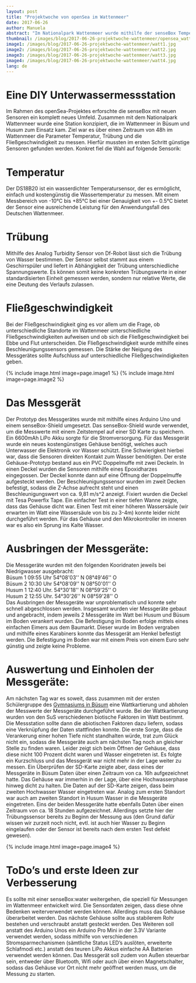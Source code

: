 ```yaml
---
layout: post
title: "Projektwoche von openSea im Wattenmeer"
date: 2017-06-26
author: Manuela
abstract: "Im Nationalpark Wattenmeer wurde mithilfe der senseBox Temperatur, Trübung und Fließgeschwindigkeit gemessen - und entdeckte somit neues Terrain."
thumbnail: /images/blog/2017-06-26-projektwoche-wattenmeer/opensea_wattenmeer.jpg
image1: /images/blog/2017-06-26-projektwoche-wattenmeer/watt1.jpg
image2: /images/blog/2017-06-26-projektwoche-wattenmeer/watt2.jpg
image3: /images/blog/2017-06-26-projektwoche-wattenmeer/watt3.jpg
image4: /images/blog/2017-06-26-projektwoche-wattenmeer/watt4.jpg
lang: de
---
```

Eine DIY Unterwassermessstation
============
Im Rahmen des openSea-Projektes erforschte die senseBox mit neuen Sensoren ein komplett neues Umfeld. 
Zusammen mit dem Nationalpark Wattenmeer wurde eine Station konzipiert, die im Wattenmeer in Büsum und Husum zum Einsatz kam. Ziel war es über einen Zeitraum von 48h im Wattenmeer die Parameter Temperatur, Trübung und die Fließgeschwindigkeit zu messen. Hierfür mussten im ersten Schritt günstige Sensoren gefunden werden. Konkret fiel die Wahl auf folgende Sensorik:

Temperatur
============
Der DS18B20 ist ein wasserdichter Temperatursensor, der es ermöglicht, einfach und kostengünstig die Wassertemperatur zu messen. Mit einem Messbereich von -10°C bis +85°C bei einer Genauigkeit von +- 0.5°C bietet der Sensor eine ausreichende Leistung für den Anwendungsfall des Deutschen Wattenmeer.

Trübung
============
Mithilfe des Analog Turbidity Sensor von Df-Robot lässt sich die Trübung von Wasser bestimmen. Der Sensor selbst stammt aus einem Geschirrspüler und liefert in Abhängigkeit der Trübung unterschiedliche Spannungswerte. Es können somit keine konkreten Trübungswerte in einer standardisierten Einheit gemessen werden, sondern nur relative Werte, die eine Deutung des Verlaufs zulassen.

Fließgeschwindigkeit
============
Bei der Fließgeschwindigkeit ging es vor allem um die Frage, ob unterschiedliche Standorte im Wattenmeer unterschiedliche Fließgeschwindigkeiten aufweisen und ob sich die Fließgeschwindigkeit bei Ebbe und Flut unterscheiden. Die Fließgeschwindigkeit wurde mithilfe eines Beschleunigungssensors gemessen. Die Stärke der Neigung des Messgerätes sollte Aufschluss auf unterschiedliche Fließgeschwindigkeiten geben. 

{% include image.html image=page.image1 %}
{% include image.html image=page.image2 %}


Das Messgerät
============
Der Prototyp des Messgerätes wurde mit mithilfe eines Arduino Uno und einem senseBox-Shield umgesetzt. Das senseBox-Shield wurde verwendet, um die Messwerte mit einem Zeitstempel auf einer SD Karte zu speichern. Ein 6600mAh LiPo Akku sorgte für die Stromversorgung. 
Für das Messgerät wurde ein neues kostengünstiges Gehäuse benötigt, welches auch Unterwasser die Elektronik vor Wasser schützt. Eine Schwierigkeit hierbei war, dass die Sensoren direkten Kontakt zum Wasser benötigten. Der erste Gehäuse-Prototyp bestand aus ein PVC Doppelmuffe mit zwei Deckeln. In einen Deckel wurden die Sensoren mithilfe eines Epoxidharzes eingegossen. Der Deckel konnte dann auf eine Öffnung der Doppelmuffe aufgesteckt werden. Der Beschleunigungssensor wurden im zweit Decken befestigt, sodass die Z-Achse aufrecht steht und einen Beschleunigungswert von ca. 9,81 m/s^2 anzeigt. Fixiert wurden die Deckel mit Tesa Powerfix Tape. Ein einfacher Test in einer tiefen Wanne zeigte, dass das Gehäuse dicht war. Einen Test mit einer höheren Wassersäule (wir erwarten im Watt eine Wassersäule von bis zu 3-4m) konnte leider nicht durchgeführt werden. Für das Gehäuse und den Mikrokontroller im inneren war es also ein Sprung ins Kalte Wasser.

Ausbringen der Messgeräte:
============
Die Messgeräte wurden mit den folgenden Kooridnaten jeweils bei Niedrigwasser ausgebracht:<br>
Büsum 1 09:55 Uhr 54°08'03'' N 08°49'46'' O<br>
Büsum 2 10:30 Uhr 54°08'09'' N 08°50'01'' O<br>
Husum 1 12:40 Uhr. 54°30'18'' N 08°59'25'' O<br>
Husum 2 12:55 Uhr. 54°30'26'' N 08°59'28'' O<br>
Das Ausbringen der Messgeräte war unproblematisch und konnte sehr schnell abgeschlossen werden.
Insgesamt wurden vier Messgeräte gebaut und angebracht, indem jeweils 2 Messgeräte im Watt bei Husum und Büsum im Boden verankert wurden. 
Die Befestigung im Boden erfolge mittels eines einfachen Eimers aus dem Baumarkt. Dieser wurde im Boden vergraben und mithilfe eines Karabiners konnte das Messgerät am Henkel befestigt werden. Die Befestigung im Boden war mit einem Preis von einem Euro sehr günstig und zeigte keine Probleme. 

Auswertung und Einholen der Messgeräte:
============
Am nächsten Tag war es soweit, dass zusammen mit der ersten Schülergruppe des <a href="http://www.gymnasium-buesum.de//">Gymnasiums in Büsum</a> eine Wattkartierung und abholen der Messwerte der Messgeräte durchgeführt wurde. Bei der Wattkartierung wurden von den SuS verschiedenen biotische Faktoren im Watt bestimmt. Die Messstation sollte dann die abiotischen Faktoren dazu liefern, sodass eine Verknüpfung der Daten stattfinden konnte. 
Die erste Sorge, dass die Verankerung einer hohen Tiefe nicht standhalten würde, trat zum Glück nicht ein, sodass die Messgeräte auch am nächsten Tag noch an gleicher Stelle zu finden waren. Leider zeigt sich beim Öffnen der Gehäuse, dass diese nicht 100 Prozent dicht waren und Wasser eingetreten ist. Es folgte ein Kurzschluss und das Messgerät war nicht mehr in der Lage weiter zu messen. Ein Überprüfen der SD-Karte zeigte aber, dass eines der Messgeräte in Büsum Daten über einen Zeitraum von ca. 16h aufgezeichnet hatte. Das Gehäuse war immerhin in der Lage, über eine Hochwasserphase hinweg dicht zu halten. Die Daten auf der SD-Karte zeigen, dass beim zweiten Hochwasser Wasser eingetreten war.
Analog zum ersten Standort war auch am zweiten Standort in Husum Wasser in die Messgeräte eingetreten. Eins der beiden Messgeräte hatte ebenfalls Daten über einen Zeitraum von ca. 18 Stunden aufgezeichnet. Allerdings setzte hier der Trübungssensor bereits zu Beginn der Messung aus (den Grund dafür wissen wir zurzeit noch nicht, evtl. ist auch hier Wasser zu Beginn eingelaufen oder der Sensor ist bereits nach dem ersten Test defekt gewesen).

{% include image.html image=page.image4 %}

ToDo’s und erste Ideen zur Verbesserung
============
Es sollte mit einer senseBox:water weitergehen, die speziell für Messungen im Wattenmeer entwickelt wird. Die Sensordaten zeigen, dass diese ohne Bedenken weiterverwendet werden können. Allerdings muss das Gehäuse überarbeitet werden. Das nächste Gehäuse sollte aus stabilerem Rohr bestehen und verschraubt anstatt gesteckt werden. Des Weiteren soll anstatt des Arduino Unos ein Arduino Pro Mini in der 3.3V Variante verwendet werden, sodass mithilfe von verschiedenen Stromsparmechanismen (sämtliche Status LED’s auslöten, erweiterte Schlafmodi etc.) anstatt des teuren LiPo Akkus einfache AA Batterien verwendet werden können. Das Messgerät soll zudem von Außen steuerbar sein, entweder über Bluetooth, Wifi oder auch über einen Magnetschalter, sodass das Gehäuse vor Ort nicht mehr geöffnet werden muss, um die Messung zu starten. 




